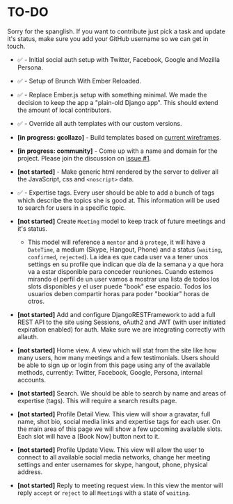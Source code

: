 # TO-DO

Sorry for the spanglish. If you want to contribute just pick a task and update it's status, make sure you add your GitHub username so we can get in touch.


- :white_check_mark: - Initial social auth setup with Twitter, Facebook, Google and Mozilla Persona.

- :white_check_mark: - Setup of Brunch With Ember Reloaded.

- :white_check_mark: - Replace Ember.js setup with something minimal. We made the decision to keep the app a "plain-old Django app". This should extend the amount of local contributors.

- :white_check_mark: - Override all auth templates with our custom versions.

- **[in progress: gcollazo]** - Build templates based on [current wireframes](https://github.com/SoPR/horas/tree/design).

- **[in progress: community]** - Come up with a name and domain for the project. Please join the discussion on [issue #1](https://github.com/SoPR/horas/issues/1).

- **[not started]** - Make generic html rendered by the server to deliver all the JavaScript, css and `<noscript>` data.

- :white_check_mark: - Expertise tags. Every user should be able to add a bunch of tags which describe the topics she is good at. This information will be used to search for users in a specific topic.

- **[not started]** Create `Meeting` model to keep track of future meetings and it's status.             
    - This model will reference a `mentor` and a `protege`, it will have a `DateTime`, a medium (Skype, Hangout, Phone) and a status (`waiting`, `confirmed`, `rejected`). La idea es que cada user va a tener unos settings en su profile que indican que día de la semana y a que hora va a estar disponible para conceder reuniones. Cuando estemos mirando el perfil de un user vamos a mostrar una lista de todos los slots disponibles y el user puede "book" ese espacio. Todos los usuarios deben compartir horas para poder "bookiar" horas de otros.

- **[not started]** Add and configure DjangoRESTFramework to add a full REST API to the site using Sessions, oAuth2 and JWT (with user initiated expiration enabled) for auth. Make sure we are integrating correctly with allauth.

- **[not started]** Home view. A view which will stat from the site like how many users, how many meetings and a few testimonials. Users should be able to sign up or login from this page using any of the available methods, currently: Twitter, Facebook, Google, Persona, internal accounts.

- **[not started]** Search. We should be able to search by name and areas of expertise (tags). This will require a search results page.

- **[not started]** Profile Detail View. This view will show a gravatar, full name, shot bio, social media links and expertise tags for each user. On the main area of this page we will show a few upcoming available slots. Each slot will have a [Book Now] button next to it.

- **[not started]** Profile Update View. This view will allow the user to connect to all available social media networks, change her meeting settings and enter usernames for skype, hangout, phone, physical address.

- **[not started]** Reply to meeting request view. In this view the mentor will reply `accept` or `reject` to all `Meeting`s with a state of `waiting`.
